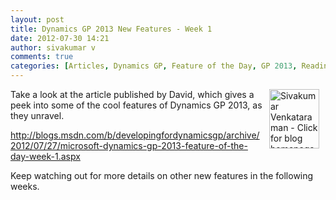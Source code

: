 ```yaml
---
layout: post
title: Dynamics GP 2013 New Features - Week 1
date: 2012-07-30 14:21
author: sivakumar v
comments: true
categories: [Articles, Dynamics GP, Feature of the Day, GP 2013, Readiness, Sivakumar Venkataraman, Uncategorized, Whats New]
---
```

<p style="text-align: left;"><a title="Sivakumar Venkataraman - Click for blog homepage"><img border="0" hspace="10" alt="Sivakumar Venkataraman - Click for blog homepage" align="right" src="https://microsofttpd.github.io/assets/0871.sivav.jpg" width="80" height="95" /></a>Take a look at the article published by David, which gives a peek into some of the cool features of Dynamics GP 2013, as they unravel.</p>
<p><a href="http://blogs.msdn.com/b/developingfordynamicsgp/archive/2012/07/27/microsoft-dynamics-gp-2013-feature-of-the-day-week-1.aspx" target="_blank">http://blogs.msdn.com/b/developingfordynamicsgp/archive/2012/07/27/microsoft-dynamics-gp-2013-feature-of-the-day-week-1.aspx</a></p>
<p>Keep watching out for more details on other new features in the following weeks.</p>
<p>&nbsp;</p>
